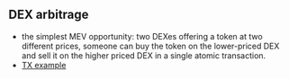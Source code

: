 ## DEX arbitrage

* the simplest MEV opportunity: two DEXes offering a token at two different prices, someone can buy the token on the lower-priced DEX and sell it on the higher priced DEX in a single atomic transaction.
* [TX example](https://etherscan.io/tx/0x5e1657ef0e9be9bc72efefe59a2528d0d730d478cfc9e6cdd09af9f997bb3ef4)
